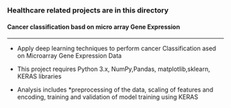 ### Healthcare related projects are  in this directory

#### Cancer classification basd on micro array Gene Expression
----------------------------------------------------------------
- Apply deep learning techniques to perform cancer Classification ased on Microarray Gene Expression Data

- This project requires Python 3.x, NumPy,Pandas, matplotlib,sklearn, KERAS libraries

- Analysis includes
  *preprocessing of the data,  scaling of features and encoding, training and validation of model training using KERAS

  